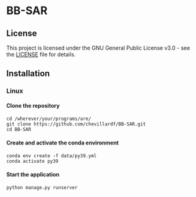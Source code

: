 # BB-SAR

## License

This project is licensed under the GNU General Public License v3.0 - see the [LICENSE](./LICENSE) file for details.

## Installation

### Linux

#### Clone the repository
```
cd /wherever/your/programs/are/
git clone https://github.com/chevillardf/BB-SAR.git
cd BB-SAR
```

#### Create and activate the conda environment
```
conda env create -f data/py39.yml
conda activate py39
```

#### Start the application
```
python manage.py runserver
```
